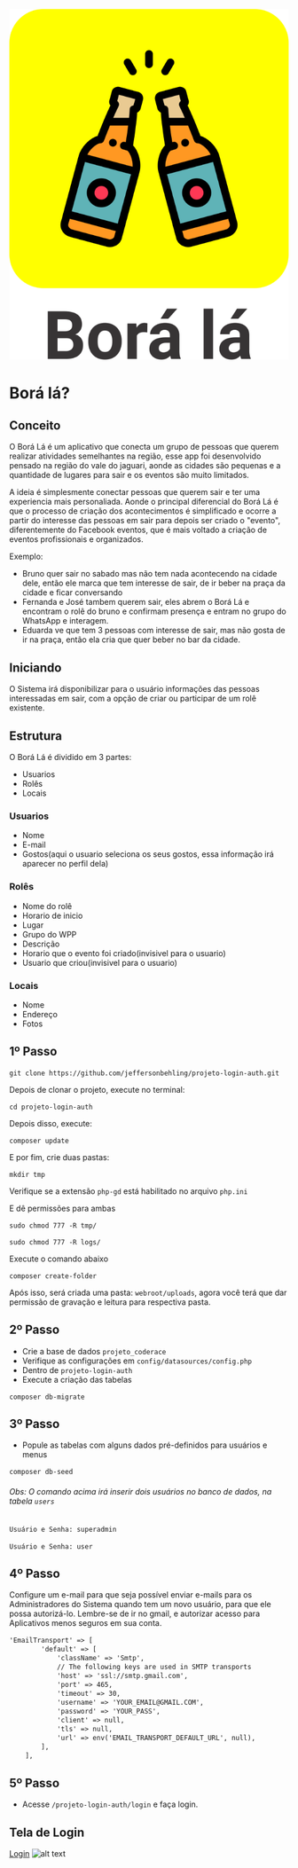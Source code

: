 ![borala](https://github.com/jeffersonbehling/projeto-coderace/blob/master/webroot/img/logo.png)
# Borá lá?

## Conceito

O Borá Lá é um aplicativo que conecta um grupo de pessoas que querem realizar atividades semelhantes na região, esse app foi desenvolvido pensado na região do vale do jaguari, aonde as cidades são pequenas e a quantidade de lugares para sair e os eventos são muito limitados.

A ideia é simplesmente conectar pessoas que querem sair e ter uma experiencia mais personaliada. Aonde o principal diferencial do Borá Lá é que o processo de criação dos acontecimentos é simplificado e ocorre a partir do interesse das pessoas em sair para depois ser criado o "evento", diferentemente do Facebook eventos, que é mais voltado a criação de eventos profissionais e organizados.

Exemplo: 
* Bruno quer sair no sabado mas não tem nada acontecendo na cidade dele, então ele marca que tem interesse de sair, de ir beber na praça da cidade e ficar conversando
* Fernanda e José tambem querem sair, eles abrem o Borá Lá e encontram o rolê do bruno e confirmam presença e entram no grupo do WhatsApp e interagem.
* Eduarda ve que tem 3 pessoas com interesse de sair, mas não gosta de ir na praça, então ela cria que quer beber no bar da cidade.

## Iniciando

O Sistema irá disponibilizar para o usuário informações das pessoas interessadas em sair, com a opção de criar ou participar de um rolê existente.

## Estrutura

O Borá Lá é dividido em 3 partes:
* Usuarios
* Rolês
* Locais

### Usuarios

* Nome
* E-mail
* Gostos(aqui o usuario seleciona os seus gostos, essa informação irá aparecer no perfil dela)

### Rolês

* Nome do rolê
* Horario de inicio
* Lugar
* Grupo do WPP
* Descrição
* Horario que o evento foi criado(invisivel para o usuario)
* Usuario que criou(invisivel para o usuario)

### Locais

* Nome
* Endereço
* Fotos


## 1º Passo
```
git clone https://github.com/jeffersonbehling/projeto-login-auth.git
```
Depois de clonar o projeto, execute no terminal:
```
cd projeto-login-auth
```
Depois disso, execute: 
```
composer update
```
E por fim, crie duas pastas:
```
mkdir tmp
```
Verifique se a extensão ```php-gd``` está habilitado no arquivo ```php.ini```

E dê permissões para ambas
```
sudo chmod 777 -R tmp/
```
```
sudo chmod 777 -R logs/
```
Execute o comando abaixo
```
composer create-folder
```
Após isso, será criada uma pasta: ```webroot/uploads```, agora você terá que dar permissão de gravação e leitura para respectiva pasta.

## 2º Passo
- Crie a base de dados ```projeto_coderace```
- Verifique as configurações em ```config/datasources/config.php```
- Dentro de ```projeto-login-auth```
- Execute a criação das tabelas
```
composer db-migrate
```

## 3º Passo
- Popule as tabelas com alguns dados pré-definidos para usuários e menus

```
composer db-seed
```

###### Obs: O comando acima irá inserir dois usuários no banco de dados, na tabela ```users```
`Usuário e Senha: superadmin`

`Usuário e Senha: user` 

## 4º Passo
Configure um e-mail para que seja possível enviar e-mails para os Administradores do Sistema quando tem um novo usuário, para que ele possa autorizá-lo. Lembre-se de ir no gmail, e autorizar acesso para Aplicativos menos seguros em sua conta.
```
'EmailTransport' => [
        'default' => [
            'className' => 'Smtp',
            // The following keys are used in SMTP transports
            'host' => 'ssl://smtp.gmail.com',
            'port' => 465,
            'timeout' => 30,
            'username' => 'YOUR_EMAIL@GMAIL.COM',
            'password' => 'YOUR_PASS',
            'client' => null,
            'tls' => null,
            'url' => env('EMAIL_TRANSPORT_DEFAULT_URL', null),
        ],
    ],
```

## 5º Passo
- Acesse ```/projeto-login-auth/login``` e faça login.

## Tela de Login

[Login](https://github.com/jeffersonbehling/projeto-login-auth/blob/master/webroot/img/screenshots/login.png)
![alt text](https://github.com/jeffersonbehling/projeto-login-auth/blob/master/webroot/img/screenshots/login.png)
